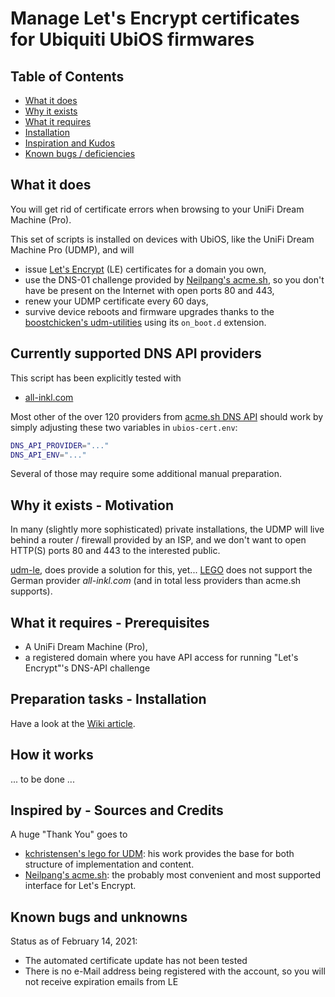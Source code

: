 # Manage Let's Encrypt certificates for Ubiquiti UbiOS firmwares

## Table of Contents

* [What it does](https://github.com/alxwolf/ubios-cert#what-it-does)
* [Why it exists](https://github.com/alxwolf/ubios-cert#why-it-exists)
* [What it requires](https://github.com/alxwolf/ubios-cert#what-it-requires)
* [Installation](lihttps://github.com/alxwolf/ubios-cert#installation)
* [Inspiration and Kudos](https://github.com/alxwolf/ubios-cert#inspired-by-sources-and-credits)
* [Known bugs / deficiencies](https://github.com/alxwolf/ubios-cert#known-bugs-and-unknowns)

## What it does

You will get rid of certificate errors when browsing to your UniFi Dream Machine (Pro).

This set of scripts is installed on devices with UbiOS, like the UniFi Dream Machine Pro (UDMP), and will

* issue [Let's Encrypt](https://letsencrypt.org) (LE) certificates for a domain you own,
* use the DNS-01 challenge provided by [Neilpang's acme.sh](https://github.com/acmesh-official/acme.sh), so you don't have be present on the Internet with open ports 80 and 443,
* renew your UDMP certificate every 60 days,
* survive device reboots and firmware upgrades thanks to the [boostchicken's udm-utilities](https://github.com/boostchicken/udm-utilities) using its `on_boot.d` extension.

## Currently supported DNS API providers

This script has been explicitly tested with

* [all-inkl.com](https://github.com/acmesh-official/acme.sh/wiki/dnsapi#98-use-all-inklcom-domain-api-to-automatically-issue-cert)

Most other of the over 120 providers from [acme.sh DNS API](https://github.com/acmesh-official/acme.sh/wiki/dnsapi) should work by simply adjusting these two variables in `ubios-cert.env`:

`````sh
DNS_API_PROVIDER="..."
DNS_API_ENV="..."
`````

Several of those may require some additional manual preparation.

## Why it exists - Motivation

In many (slightly more sophisticated) private installations, the UDMP will live behind a router / firewall provided by an ISP, and we don't want to open HTTP(S) ports 80 and 443 to the interested public.

[udm-le](https://github.com/kchristensen/udm-le), does provide a solution for this, yet... [LEGO](https://go-acme.github.io/lego/) does not support the German provider *all-inkl.com* (and in total less providers than acme.sh supports).

## What it requires - Prerequisites

* A UniFi Dream Machine (Pro),
* a registered domain where you have API access for running "Let's Encrypt"'s DNS-API challenge

## Preparation tasks - Installation

Have a look at the [Wiki article](https://github.com/alxwolf/ubios-cert/wiki/Installation,-first-run,-uninstall#installation).

## How it works

... to be done ...

## Inspired by - Sources and Credits

A huge "Thank You" goes to

* [kchristensen's lego for UDM](https://github.com/kchristensen/udm-le): his work provides the base for both structure of implementation and content.
* [Neilpang's acme.sh](https://github.com/acmesh-official/acme.sh): the probably most convenient and most supported interface for Let's Encrypt.

## Known bugs and unknowns

Status as of February 14, 2021:

* The automated certificate update has not been tested
* There is no e-Mail address being registered with the account, so you will not receive expiration emails from LE
